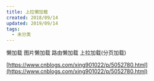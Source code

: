 ```yaml
---
title: 上拉懒加载
created: 2018/09/14
updated: 2019/09/14
tags:
  - 未分类
---
```

懒加载
  图片懒加载 路由懒加载
上拉加载(分页加载)

[https://www.cnblogs.com/xing901022/p/5052780.html](https://www.cnblogs.com/xing901022/p/5052780.html)